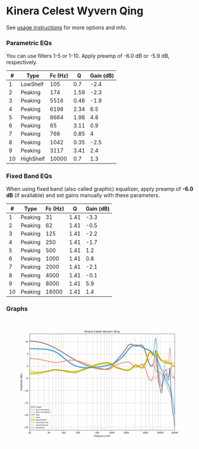 # Kinera Celest Wyvern Qing
See [usage instructions](https://github.com/jaakkopasanen/AutoEq#usage) for more options and info.

### Parametric EQs
You can use filters 1-5 or 1-10. Apply preamp of -6.0 dB or -5.9 dB, respectively.

|   # | Type      |   Fc (Hz) |    Q |   Gain (dB) |
|-----|-----------|-----------|------|-------------|
|   1 | LowShelf  |       105 | 0.7  |        -2.4 |
|   2 | Peaking   |       174 | 1.59 |        -2.3 |
|   3 | Peaking   |      5516 | 0.46 |        -1.9 |
|   4 | Peaking   |      6198 | 2.34 |         6.5 |
|   5 | Peaking   |      8664 | 1.98 |         4.8 |
|   6 | Peaking   |        65 | 3.11 |         0.9 |
|   7 | Peaking   |       766 | 0.85 |         4   |
|   8 | Peaking   |      1042 | 0.35 |        -2.5 |
|   9 | Peaking   |      3117 | 3.41 |         2.4 |
|  10 | HighShelf |     10000 | 0.7  |         1.3 |

### Fixed Band EQs
When using fixed band (also called graphic) equalizer, apply preamp of **-6.0 dB** (if available) and set gains manually with these parameters.

|   # | Type    |   Fc (Hz) |    Q |   Gain (dB) |
|-----|---------|-----------|------|-------------|
|   1 | Peaking |        31 | 1.41 |        -3.3 |
|   2 | Peaking |        62 | 1.41 |        -0.5 |
|   3 | Peaking |       125 | 1.41 |        -2.2 |
|   4 | Peaking |       250 | 1.41 |        -1.7 |
|   5 | Peaking |       500 | 1.41 |         1.2 |
|   6 | Peaking |      1000 | 1.41 |         0.8 |
|   7 | Peaking |      2000 | 1.41 |        -2.1 |
|   8 | Peaking |      4000 | 1.41 |        -0.1 |
|   9 | Peaking |      8000 | 1.41 |         5.9 |
|  10 | Peaking |     16000 | 1.41 |         1.4 |

### Graphs
![](./Kinera%20Celest%20Wyvern%20Qing.png)
